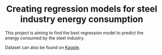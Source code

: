 <h1 style="text-align: center;">Creating regression models for steel industry energy consumption</h1>
<p>This project is aiming to find the best regression model to predict the energy consumed by the steel industry.</p>
<p>Dataset can also be found on <a href="https://www.kaggle.com/datasets/csafrit2/steel-industry-energy-consumption/data">Kaggle</a>.</p>